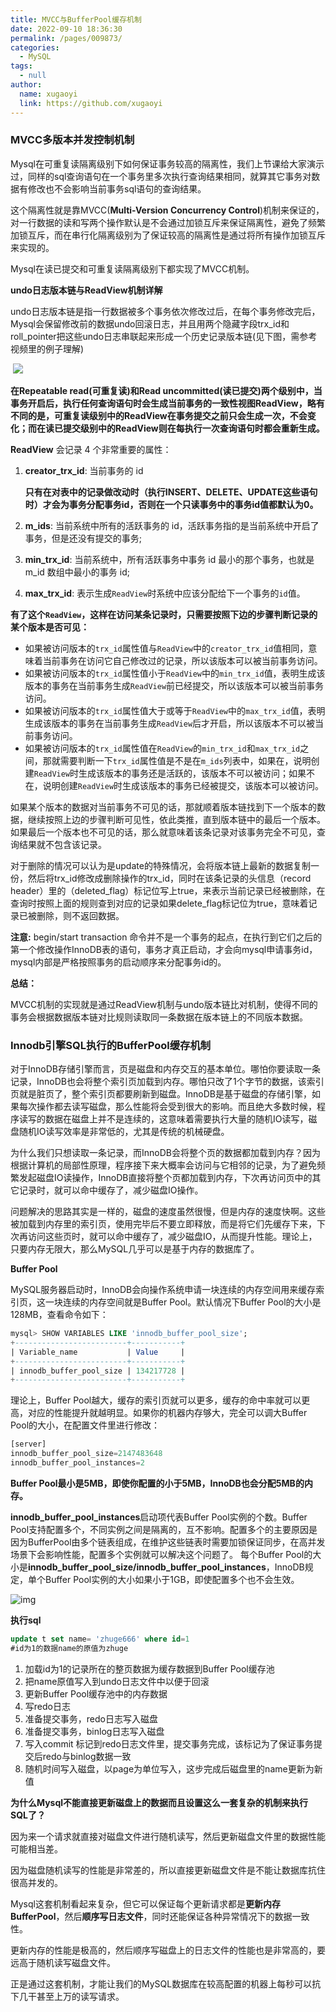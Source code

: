 ```yaml
---
title: MVCC与BufferPool缓存机制
date: 2022-09-10 18:36:30
permalink: /pages/009873/
categories: 
  - MySQL
tags: 
  - null
author: 
  name: xugaoyi
  link: https://github.com/xugaoyi
---
```

### MVCC多版本并发控制机制

Mysql在可重复读隔离级别下如何保证事务较高的隔离性，我们上节课给大家演示过，同样的sql查询语句在一个事务里多次执行查询结果相同，就算其它事务对数据有修改也不会影响当前事务sql语句的查询结果。

这个隔离性就是靠MVCC(**Multi-Version Concurrency Control**)机制来保证的，对一行数据的读和写两个操作默认是不会通过加锁互斥来保证隔离性，避免了频繁加锁互斥，而在串行化隔离级别为了保证较高的隔离性是通过将所有操作加锁互斥来实现的。

Mysql在读已提交和可重复读隔离级别下都实现了MVCC机制。

**undo日志版本链与ReadView机制详解**

undo日志版本链是指一行数据被多个事务依次修改过后，在每个事务修改完后，Mysql会保留修改前的数据undo回滚日志，并且用两个隐藏字段trx_id和roll_pointer把这些undo日志串联起来形成一个历史记录版本链(见下图，需参考视频里的例子理解)

​    ![](https://img.jssjqd.cn/note/20220831233310.png)

**在Repeatable read(可重复读)和Read uncommitted(读已提交)两个级别中，当事务开启后，执行任何查询语句时会生成当前事务的一致性视图ReadView，略有不同的是，可重复读级别中的ReadView在事务提交之前只会生成一次，不会变化；而在读已提交级别中的ReadView则在每执行一次查询语句时都会重新生成。**

**ReadView** 会记录 4 个非常重要的属性：

1. **creator_trx_id**: 当前事务的 id

   **只有在对表中的记录做改动时（执行INSERT、DELETE、UPDATE这些语句时）才会为事务分配事务id，否则在一个只读事务中的事务id值都默认为0。**

2. **m_ids**: 当前系统中所有的活跃事务的 id，活跃事务指的是当前系统中开启了事务，但是还没有提交的事务;

3. **min_trx_id**: 当前系统中，所有活跃事务中事务 id 最小的那个事务，也就是 m_id 数组中最小的事务 id;

4. **max_trx_id**: 表示生成`ReadView`时系统中应该分配给下一个事务的`id`值。

**有了这个`ReadView`，这样在访问某条记录时，只需要按照下边的步骤判断记录的某个版本是否可见：**

- 如果被访问版本的`trx_id`属性值与`ReadView`中的`creator_trx_id`值相同，意味着当前事务在访问它自己修改过的记录，所以该版本可以被当前事务访问。
- 如果被访问版本的`trx_id`属性值小于`ReadView`中的`min_trx_id`值，表明生成该版本的事务在当前事务生成`ReadView`前已经提交，所以该版本可以被当前事务访问。
- 如果被访问版本的`trx_id`属性值大于或等于`ReadView`中的`max_trx_id`值，表明生成该版本的事务在当前事务生成`ReadView`后才开启，所以该版本不可以被当前事务访问。
- 如果被访问版本的`trx_id`属性值在`ReadView`的`min_trx_id`和`max_trx_id`之间，那就需要判断一下`trx_id`属性值是不是在`m_ids`列表中，如果在，说明创建`ReadView`时生成该版本的事务还是活跃的，该版本不可以被访问；如果不在，说明创建`ReadView`时生成该版本的事务已经被提交，该版本可以被访问。

如果某个版本的数据对当前事务不可见的话，那就顺着版本链找到下一个版本的数据，继续按照上边的步骤判断可见性，依此类推，直到版本链中的最后一个版本。如果最后一个版本也不可见的话，那么就意味着该条记录对该事务完全不可见，查询结果就不包含该记录。

对于删除的情况可以认为是update的特殊情况，会将版本链上最新的数据复制一份，然后将trx_id修改成删除操作的trx_id，同时在该条记录的头信息（record header）里的（deleted_flag）标记位写上true，来表示当前记录已经被删除，在查询时按照上面的规则查到对应的记录如果delete_flag标记位为true，意味着记录已被删除，则不返回数据。

**注意:** begin/start transaction 命令并不是一个事务的起点，在执行到它们之后的第一个修改操作InnoDB表的语句，事务才真正启动，才会向mysql申请事务id，mysql内部是严格按照事务的启动顺序来分配事务id的。

**总结：**

MVCC机制的实现就是通过ReadView机制与undo版本链比对机制，使得不同的事务会根据数据版本链对比规则读取同一条数据在版本链上的不同版本数据。

### Innodb引擎SQL执行的BufferPool缓存机制

对于InnoDB存储引擎而言，页是磁盘和内存交互的基本单位。哪怕你要读取一条记录，InnoDB也会将整个索引页加载到内存。哪怕只改了1个字节的数据，该索引页就是脏页了，整个索引页都要刷新到磁盘。InnoDB是基于磁盘的存储引擎，如果每次操作都去读写磁盘，那么性能将会受到很大的影响。而且绝大多数时候，程序读写的数据在磁盘上并不是连续的，这意味着需要执行大量的随机IO读写，磁盘随机IO读写效率是非常低的，尤其是传统的机械硬盘。

为什么我们只想读取一条记录，而InnoDB会将整个页的数据都加载到内存？因为根据计算机的局部性原理，程序接下来大概率会访问与它相邻的记录，为了避免频繁发起磁盘IO读操作，InnoDB直接将整个页都加载到内存，下次再访问页中的其它记录时，就可以命中缓存了，减少磁盘IO操作。

问题解决的思路其实是一样的，磁盘的速度虽然很慢，但是内存的速度快啊。这些被加载到内存里的索引页，使用完毕后不要立即释放，而是将它们先缓存下来，下次再访问这些页时，就可以命中缓存了，减少磁盘IO，从而提升性能。理论上，只要内存无限大，那么MySQL几乎可以是基于内存的数据库了。

**Buffer Pool**

MySQL服务器启动时，InnoDB会向操作系统申请一块连续的内存空间用来缓存索引页，这一块连续的内存空间就是Buffer Pool。默认情况下Buffer Pool的大小是128MB，查看命令如下：

```sql
mysql> SHOW VARIABLES LIKE 'innodb_buffer_pool_size';
+-------------------------+-----------+
| Variable_name           | Value     |
+-------------------------+-----------+
| innodb_buffer_pool_size | 134217728 |
+-------------------------+-----------+
```

理论上，Buffer Pool越大，缓存的索引页就可以更多，缓存的命中率就可以更高，对应的性能提升就越明显。如果你的机器内存够大，完全可以调大Buffer Pool的大小，在配置文件里进行修改：

```sql
[server]
innodb_buffer_pool_size=2147483648
innodb_buffer_pool_instances=2
```

**Buffer Pool最小是5MB，即使你配置的小于5MB，InnoDB也会分配5MB的内存。**

**innodb_buffer_pool_instances**启动项代表Buffer Pool实例的个数。Buffer Pool支持配置多个，不同实例之间是隔离的，互不影响。配置多个的主要原因是因为BufferPool由多个链表组成，在维护这些链表时需要加锁保证同步，在高并发场景下会影响性能，配置多个实例就可以解决这个问题了。
每个Buffer Pool的大小是**innodb_buffer_pool_size/innodb_buffer_pool_instances**，InnoDB规定，单个Buffer Pool实例的大小如果小于1GB，即使配置多个也不会生效。

![img](https://img.jssjqd.cn/202211010159523.png)

**执行sql**

```sql
update t set name= 'zhuge666' where id=1
#id为1的数据name的原值为zhuge
```

1. 加载id为1的记录所在的整页数据为缓存数据到Buffer Pool缓存池
2. 把name原值写入到undo日志文件中以便于回滚
3. 更新Buffer Pool缓存池中的内存数据
4. 写redo日志
5. 准备提交事务，redo日志写入磁盘
6. 准备提交事务，binlog日志写入磁盘
7. 写入commit 标记到redo日志文件里，提交事务完成，该标记为了保证事务提交后redo与binlog数据一致
8. 随机时间写入磁盘，以page为单位写入，这步完成后磁盘里的name更新为新值

**为什么Mysql不能直接更新磁盘上的数据而且设置这么一套复杂的机制来执行SQL了？**

因为来一个请求就直接对磁盘文件进行随机读写，然后更新磁盘文件里的数据性能可能相当差。

因为磁盘随机读写的性能是非常差的，所以直接更新磁盘文件是不能让数据库抗住很高并发的。

Mysql这套机制看起来复杂，但它可以保证每个更新请求都是**更新内存BufferPool**，然后**顺序写日志文件**，同时还能保证各种异常情况下的数据一致性。

更新内存的性能是极高的，然后顺序写磁盘上的日志文件的性能也是非常高的，要远高于随机读写磁盘文件。

正是通过这套机制，才能让我们的MySQL数据库在较高配置的机器上每秒可以抗下几干甚至上万的读写请求。




